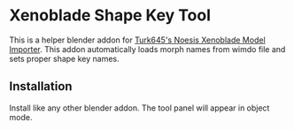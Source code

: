 # Xenoblade Shape Key Tool
This is a helper blender addon for [Turk645's Noesis Xenoblade Model Importer](https://github.com/Turk645/Xenoblade-Switch-Model-Importer-Noesis). This addon automatically loads morph names from wimdo file and sets proper shape key names.

## Installation
Install like any other blender addon. The tool panel will appear in object mode.